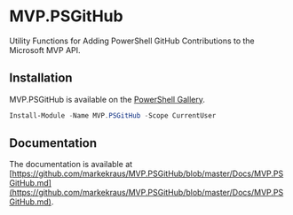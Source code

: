 # MVP.PSGitHub

Utility Functions for Adding PowerShell GitHub Contributions to the Microsoft MVP API.

## Installation

MVP.PSGitHub is available on the [PowerShell Gallery](https://www.powershellgallery.com/packages/MVP.PSGitHub/).

```powershell
Install-Module -Name MVP.PSGitHub -Scope CurrentUser
```

## Documentation

The documentation is available at [https://github.com/markekraus/MVP.PSGitHub/blob/master/Docs/MVP.PSGitHub.md](https://github.com/markekraus/MVP.PSGitHub/blob/master/Docs/MVP.PSGitHub.md).
